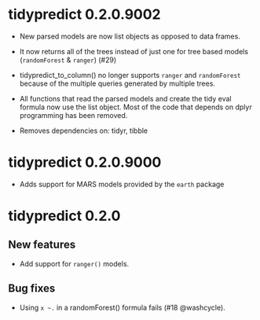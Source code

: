 # tidypredict 0.2.0.9002

- New parsed models are now list objects as opposed to data frames.

- It now returns all of the trees instead of just one for tree based models (`randomForest` & `ranger`) (#29)

- tidypredict_to_column() no longer supports `ranger` and `randomForest` because of the multiple queries generated by multiple trees.

- All functions that read the parsed models and create the tidy eval formula now use the list object.  Most of the code that depends on dplyr programming has been removed.

- Removes dependencies on: tidyr, tibble

# tidypredict 0.2.0.9000

- Adds support for MARS models provided by the `earth` package

# tidypredict 0.2.0

## New features

- Add support for `ranger()` models.

## Bug fixes

- Using `x ~.` in a randomForest() formula fails (#18 @washcycle).
